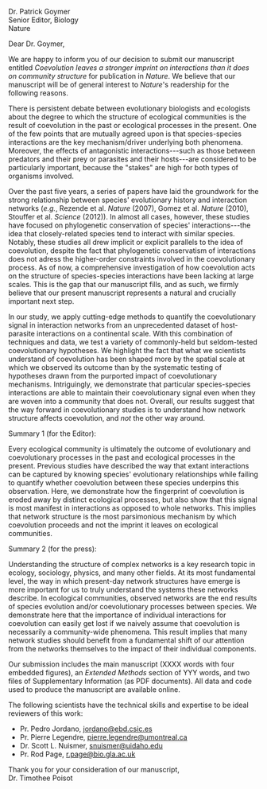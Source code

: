 Dr. Patrick Goymer   
Senior Editor, Biology   
Nature

Dear Dr. Goymer,

We are happy to inform you of our decision to submit our manuscript
entitled *Coevolution leaves a stronger imprint on interactions than it
does on community structure* for publication in *Nature*. We believe that
our manuscript will be of general interest to *Nature*'s readership for the
following reasons.

There is persistent debate between evolutionary biologists and ecologists about
the degree to which the structure of ecological communities is the result of
coevolution in the past or ecological processes in the present. One of the few
points that are mutually agreed upon is that species-species interactions are
the key mechanism/driver underlying both phenomena. Moreover, the effects of
antagonistic interactions---such as those between predators and their prey
or parasites and their hosts---are considered to be particularly important,
because the "stakes" are high for both types of organisms involved.

Over the past five years, a series of papers have laid the groundwork for
the strong relationship between species' evolutionary history and interaction
networks (*e.g.*, Rezende et al. *Nature* (2007), Gomez et al. *Nature* (2010),
Stouffer et al. *Science* (2012)). In almost all cases, however, these studies
have focused on phylogenetic conservation of species' interactions---the
idea that closely-related species tend to interact with similar species.
Notably, these studies all drew implicit or explicit parallels to the idea
of coevolution, despite the fact that phylogenetic conservatism of interactions
does not adress the higher-order constraints involved in the coevolutionary process.
As of now, a comprehensive investigation of how coevolution acts on the structure of species-species interactions have
been lacking at large scales. This is the gap that our manuscript fills,
and as such, we firmly believe that our present manuscript represents a
natural and crucially important next step.

In our study, we apply cutting-edge methods to quantify the coevolutionary
signal in interaction networks from an unprecedented dataset of host-parasite
interactions on a continental scale. With this combination of techniques and
data, we test a variety of commonly-held but seldom-tested coevolutionary
hypotheses. We highlight the fact that what we scientists understand of
coevolution has been shaped more by the spatial scale at which we observed
its outcome than by the systematic testing of hypotheses drawn from the
purported impact of coevolutionary mechanisms. Intriguingly, we demonstrate
that particular species-species interactions are able to maintain their
coevolutionary signal even when they are woven into a community that does
not. Overall, our results suggest that the way forward in coevolutionary
studies is to understand how network structure affects coevolution, and *not*
the other way around.

Summary 1 (for the Editor):

Every ecological community is ultimately the outcome of evolutionary
and coevolutionary processes in the past and ecological processes in the
present. Previous studies have described the way that extant interactions
can be captured by knowing species' evolutionary relationships while
failing to quantify whether coevolution between these species underpins
this observation.  Here, we demonstrate how the fingerprint of coevolution
is eroded away by distinct ecological processes, but also show that this
signal is most manifest in interactions as opposed to whole networks. This
implies that network structure is the most parsimonious mechanism by which
coevolution proceeds and not the imprint it leaves on ecological communities.

Summary 2 (for the press):

Understanding the structure of complex networks is a key research topic in
ecology, sociology, physics, and many other fields. At its most fundamental
level, the way in which present-day network structures have emerge is more
important for us to truly understand the systems these networks describe. In
ecological communities, observed networks are the end results of species
evolution and/or coevolutionary processes between species.  We demonstrate
here that the importance of individual interactions for coevolution can
easily get lost if we naively assume that coevolution is necessarily a
community-wide phenomena. This result implies that many network studies
should benefit from a fundamental shift of our attention from the networks
themselves to the impact of their individual components.

Our submission includes the main manuscript (XXXX words with four embedded
figures), an *Extended Methods* section of YYY words, and two files of
Supplementary Information (as PDF documents). All data and code used to
produce the manuscript are available online.

The following scientists have the technical skills and expertise to be ideal
reviewers of this work:

- Pr. Pedro Jordano, jordano@ebd.csic.es
- Pr. Pierre Legendre, pierre.legendre@umontreal.ca
- Dr. Scott L. Nuismer, snuismer@uidaho.edu
- Pr. Rod Page, r.page@bio.gla.ac.uk

Thank you for your consideration of our manuscript,   
Dr. Timothee Poisot
